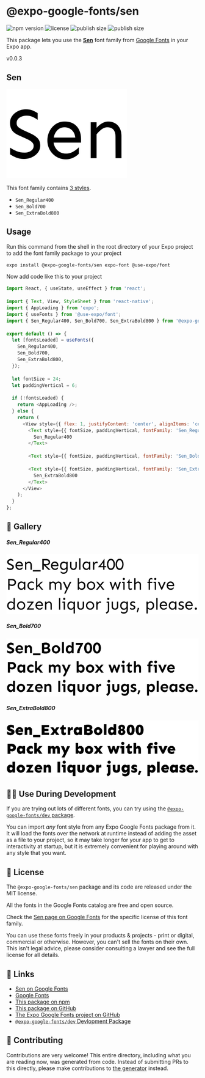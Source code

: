 # @expo-google-fonts/sen

![npm version](https://flat.badgen.net/npm/v/@expo-google-fonts/sen)
![license](https://flat.badgen.net/github/license/expo/google-fonts)
![publish size](https://flat.badgen.net/packagephobia/install/@expo-google-fonts/sen)
![publish size](https://flat.badgen.net/packagephobia/publish/@expo-google-fonts/sen)

This package lets you use the [**Sen**](https://fonts.google.com/specimen/Sen) font family from [Google Fonts](https://fonts.google.com/) in your Expo app.

v0.0.3

## Sen

![Sen](./font-family.png)

This font family contains [3 styles](#-gallery).

- `Sen_Regular400`
- `Sen_Bold700`
- `Sen_ExtraBold800`

## Usage

Run this command from the shell in the root directory of your Expo project to add the font family package to your project
```sh
expo install @expo-google-fonts/sen expo-font @use-expo/font
```

Now add code like this to your project
```js
import React, { useState, useEffect } from 'react';

import { Text, View, StyleSheet } from 'react-native';
import { AppLoading } from 'expo';
import { useFonts } from '@use-expo/font';
import { Sen_Regular400, Sen_Bold700, Sen_ExtraBold800 } from '@expo-google-fonts/sen';

export default () => {
  let [fontsLoaded] = useFonts({
    Sen_Regular400,
    Sen_Bold700,
    Sen_ExtraBold800,
  });

  let fontSize = 24;
  let paddingVertical = 6;

  if (!fontsLoaded) {
    return <AppLoading />;
  } else {
    return (
      <View style={{ flex: 1, justifyContent: 'center', alignItems: 'center' }}>
        <Text style={{ fontSize, paddingVertical, fontFamily: 'Sen_Regular400' }}>
          Sen_Regular400
        </Text>

        <Text style={{ fontSize, paddingVertical, fontFamily: 'Sen_Bold700' }}>Sen_Bold700</Text>

        <Text style={{ fontSize, paddingVertical, fontFamily: 'Sen_ExtraBold800' }}>
          Sen_ExtraBold800
        </Text>
      </View>
    );
  }
};

```

## 🔡 Gallery

##### Sen_Regular400
![Sen_Regular400](./74c43e6590cf290828c5cfbeac6dfeecfe47f48d77d71385189eedc28c93bd7d.ttf.png)

##### Sen_Bold700
![Sen_Bold700](./384267b011f455064f728397ef7bf6303e94e62dd85613372ca7dcc2add6eb0a.ttf.png)

##### Sen_ExtraBold800
![Sen_ExtraBold800](./709f63ed575896ba15fe606abd291ee16ebdba1d773b8df284f0c0ec5e6985e5.ttf.png)


## 👩‍💻 Use During Development

If you are trying out lots of different fonts, you can try using the [`@expo-google-fonts/dev` package](https://github.com/expo/google-fonts/tree/master/font-packages/dev#readme).

You can import *any* font style from any Expo Google Fonts package from it. It will load the fonts
over the network at runtime instead of adding the asset as a file to your project, so it may take longer
for your app to get to interactivity at startup, but it is extremely convenient
for playing around with any style that you want.

## 📖 License

The `@expo-google-fonts/sen` package and its code are released under the MIT license.

All the fonts in the Google Fonts catalog are free and open source.

Check the [Sen page on Google Fonts](https://fonts.google.com/specimen/Sen) for the specific license of this font family.

You can use these fonts freely in your products & projects - print or digital, commercial or otherwise. However, you can't sell the fonts on their own. This isn't legal advice, please consider consulting a lawyer and see the full license for all details.

## 🔗 Links

- [Sen on Google Fonts](https://fonts.google.com/specimen/Sen)
- [Google Fonts](https://fonts.google.com/)
- [This package on npm](https://www.npmjs.com/package/@expo-google-fonts/sen)
- [This package on GitHub](https://github.com/expo/google-fonts/tree/master/font-packages/sen)
- [The Expo Google Fonts project on GitHub](https://github.com/expo/google-fonts)
- [`@expo-google-fonts/dev` Devlopment Package](https://github.com/expo/google-fonts/tree/master/font-packages/dev)


## 🤝 Contributing

Contributions are very welcome! This entire directory, including what you are reading now, was generated from code. Instead of submitting PRs to this directly, please make contributions to [the generator](https://github.com/expo/google-fonts/tree/master/packages/generator) instead.
